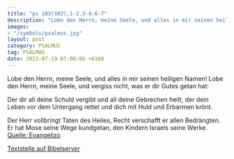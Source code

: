 ```yaml
---
title: "ps 103(102),1-2.3-4.6-7"
description: "Lobe den Herrn, meine Seele, und alles in mir seinen heiligen Namen! Lobe den Herrn, meine Seele, und vergiss nicht, was er dir Gutes getan hat:  Der dir all deine Schuld vergibt und all deine Gebrechen heilt, der dein Leben vor dem Untergang rettet und dich mit Huld und Erba...."
images:
- "/symbols/psalmus.jpg"
layout: post
category: PSALMUS
tag: PSALMUS
date: 2023-07-19 07:00:06 +0100
---
```

Lobe den Herrn, meine Seele,
und alles in mir seinen heiligen Namen!
Lobe den Herrn, meine Seele,
und vergiss nicht, was er dir Gutes getan hat:

Der dir all deine Schuld vergibt
und all deine Gebrechen heilt,
der dein Leben vor dem Untergang rettet
und dich mit Huld und Erbarmen krönt.<!--more-->

Der Herr vollbringt Taten des Heiles,
Recht verschafft er allen Bedrängten.
Er hat Mose seine Wege kundgetan,
den Kindern Israels seine Werke.<br>
[Quelle: Evangelizo](https://evangeliumtagfuertag.org/DE/gospel)

[Textstelle auf Bibelserver](https://www.bibleserver.com/EU/ps103(102),1-2.3-4.6-7)
